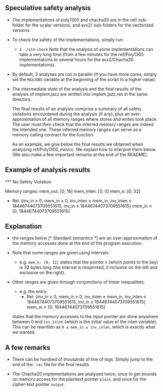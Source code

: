Speculative safety analysis
--------------------------------------------------------------------

- The implementations of poly1305 and chacha20 are in the ref/ sub-folder for
  the scalar versions, and avx2/ sub-folders
  for the vectorized versions.

- To check the safety of the implementations, simply run:
     - `$ ./std-check`
  Note that the analysis of some implementations can take a very long time
  (from a few minutes for the ref/Poly1305 implementations to several hours
  for the avx2/Chacha20 implementations).

- By default, 3 analyses are run in parallel (if you have more cores,
  simply set the `MAXJOBS` variable at the beginning of the script to
  a higher value).

- The intermediate state of the analysis and the final results of the
  analysis of implem.jazz are written into implem.jazz.res in the same
  directory.

  The final results of an analysis comprise a summary of all safety
	violations encountered during the analysis (if any), plus an
	over-approximation of all memory ranges where stores and writes
  took place. The user must then check that the inferred memory
	ranges are indeed the intended one. These inferred memory
	ranges can serve as a memory calling contract for the function.

  As an example, we give below the final results we obtained when
	analyzing ref/Poly1305_movcc. We explain how to interpret them below.
	(We also make a few important remarks at the end of the README).


Example of analysis results
--------------------------------------------------------------------

*** No Safety Violation

Memory ranges:
  mem_out: [0; 16]
  mem_inlen: [0; 0]
  mem_k: [0; 32]
    
* Rel:
{inv_in ≥ 0, mem_in ≥ 0, inv_inlen ≥ mem_in,
 inv_inlen ≤ 18446744073709551615, inv_in ≤ 18446744073709551615}
mem_in ∊ [0; 18446744073709551615]


Explanation
--------------------------------------------------------------------

- the ranges below [* Standard semantics *] are an over-approximation of
 the memory accesses done at the end of the program execution.

- Note that some ranges are given using intervals:
    - e.g. `mem_k: [0; 32]` states that the pointer `k` (which points to the key)
		is 32 bytes long (the interval is misprinted, it inclusive on the left and
		exclusive on the right).

- Other ranges are given through conjunctions of linear inequalities.
    - e.g. the entry:
		* Rel:
    {inv_in ≥ 0,
		 mem_in ≥ 0,
		 inv_inlen ≥ mem_in,
		 inv_inlen ≤ 18446744073709551615,
		 inv_in ≤ 18446744073709551615}
    mem_in ∊ [0; 18446744073709551615]

    states that the memory accesses to the input pointer are done anywhere
		between 0 and `inv_inlen` (which is the initial value of the inlen variable).
		This can be rewritten as `0 ≤ mem_in ≤ inv_inlen`, which is exactly what we
		wanted.
		
A few remarks
--------------------------------------------------------------------

- There can be hundred of thousands of line of logs. Simply jump to
  the end of the `.res` file for the final results.

- The Chacha20 implementations are analysed twice, once to get bounds
  on memory access for the plaintext pointer `plain`, and once for the
	cipher-text pointer `output`.


